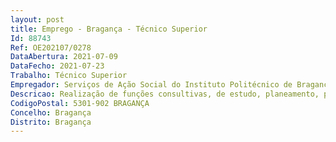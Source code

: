 ```yaml
--- 
layout: post
title: Emprego - Bragança - Técnico Superior
Id: 88743
Ref: OE202107/0278
DataAbertura: 2021-07-09
DataFecho: 2021-07-23
Trabalho: Técnico Superior
Empregador: Serviços de Ação Social do Instituto Politécnico de Bragança
Descricao: Realização de funções consultivas, de estudo, planeamento, programação, avaliação e aplicação de métodos e processos de natureza técnica e ou científica, que fundamentam e preparam a decisão, nomeadamente realizar estudos e outros trabalhos no âmbito da saúde da comunidade estudantil conducentes à definição e concretização das políticas do IPB, em articulação com as unidades de saúde locais, assegurar o funcionamento do serviço de Enfermagem integrado no Gabinete de Saúde, ao nível dos cuidados de enfermagem e demais iniciativas e atividades na área da prevenção e promoção da saúde, sendo de destacar o acompanhamento das regras de vacinação definidas para os estudantes que frequentam o ensino superior.
CodigoPostal: 5301-902 BRAGANÇA
Concelho: Bragança
Distrito: Bragança
--- 
```

